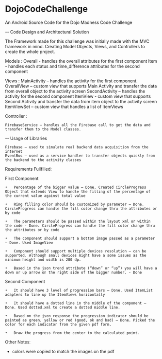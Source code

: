 # DojoCodeChallenge
An Android Source Code for the Dojo Madness Code Challenge

-- Code Design and Architectural Solution

The Framework made for this challenge was initially made with the MVC framework in mind. 
Creating Model Objects, Views, and Controllers to create the whole project. 

Models :
    Overall - handles the overall attributes for the first component
    Item - handles each status and time_difference attributes for the second component

Views :
    MainActivity – handles the activity for the first component. 
    OverallView – custom view that supports Main Activity and transfer the data from overall object to the activity screen
    SecondActivity – handles the activity for the second component
    ItemView - custom view that supports Second Activity and transfer the data from item object to the activity screen
    ItemViewSet – custom view that handles a list of ItemViews

Controller :

    FirebaseService – handles all the Firebase call to get the data and transfer them to the Model classes. 


-- Usage of Libraries 
  
    Firebase – used to simulate real backend data acquisition from the internet
    EventBus – used as a service handler to transfer objects quickly from the backend to the activity classes 



Requirements Fullfilled:


First Component
  
    •	Percentage of the bigger value – Done. Created CircleProgress Object that extends View to handle the filling of the percentage of the current value against total value 
    
    •	Ring filling color should be customized by parameter – Done. CircleProgress can handle the fill color change thru the attributes or by code
    
    •	The parameters should be passed within the layout xml or within the code - Done. CircleProgress can handle the fill color change thru the attributes or by code
    
    •	The component should support a bottom image passed as a parameter – Done. Used ImageView
    
    •	Component should support multiple devices resolution – can be supported. Although small devices might have a some issues as the minimum height and width is 200 dp.
    
    •	Based in the json trend attribute (“down” or “up”) you will have a down or up arrow on the right side of the bigger number. - Done

Second Component

    •	It should have 3 level of progression bars – Done. Used ItemList adapters to line up the ItemViews horizontally
    
    •	It should have a dotted line in the middle of the component – Done. Used dotted.xml to create a dotted middle line. 
    
    •	Based on the json response the progression indicator should be painted as green, yellow or red (good, ok and bad) – Done. Picked the color for each indicator from the given pdf form. 
    
    •	Draw the progress from the center to the calculated point.

Other Notes:
-	colors were copied to match the images on the pdf

